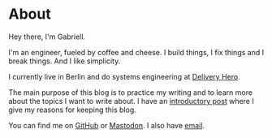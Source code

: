 # About

Hey there, I'm Gabriell.

I'm an engineer, fueled by coffee and cheese. I build things, I fix things and
I break things. And I like simplicity.

I currently live in Berlin and do systems engineering at
[Delivery Hero](https://www.deliveryhero.com/).

The main purpose of this blog is to practice my writing and to learn more about
the topics I want to write about. I have an [introductory
post](../../posts/2023/07/hello-world/) where I give my reasons for keeping
this blog.

You can find me on [GitHub](https://github.com/gabriellhrn) or
[Mastodon](https://hachyderm.io/@gabriell). I also have
[email](mailto:hello@ghrn.me).
